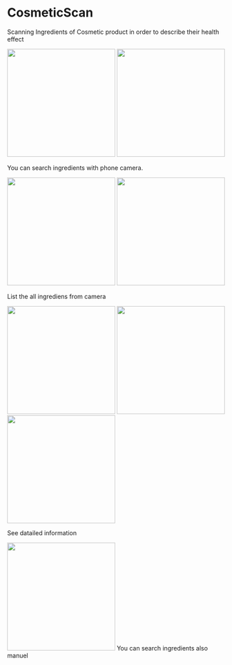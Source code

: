 # CosmeticScan
Scanning Ingredients of Cosmetic product in order to describe their health effect

<img src="https://s19.postimg.cc/3smx319lf/image.png" width="250px" /> <img src="https://s19.postimg.cc/p10ll0tdf/image.png" width="250px" />

You can search ingredients with phone camera.

<img src="https://s19.postimg.cc/gvijmq7nn/image.png" width="250px" /> <img src="https://s19.postimg.cc/m6xg7er5f/image.png" width="250px" />

List the all ingrediens from camera

<img src="https://s19.postimg.cc/5j5y4xjj7/image.png" width="250px" /> <img src="https://s19.postimg.cc/dbwlwvun7/image.png" width="250px" /> <img src="https://s19.postimg.cc/tzo3zeck3/image.png" width="250px" />

See datailed information

<img src="https://s19.postimg.cc/x6inj0pab/image.png" width="250px" />
You can search ingredients also manuel







